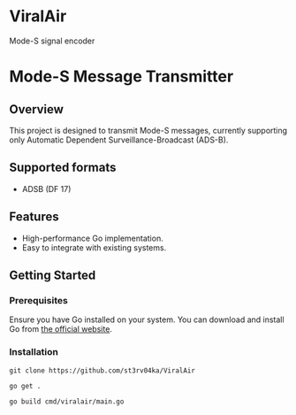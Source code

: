 # ViralAir
Mode-S signal encoder

# Mode-S Message Transmitter

## Overview

This project is designed to transmit Mode-S messages, currently supporting only Automatic Dependent Surveillance-Broadcast (ADS-B).

## Supported formats

- ADSB (DF 17)

## Features

- High-performance Go implementation.
- Easy to integrate with existing systems.

## Getting Started

### Prerequisites

Ensure you have Go installed on your system. You can download and install Go from [the official website](https://golang.org/dl/).

### Installation

```
git clone https://github.com/st3rv04ka/ViralAir
```

```
go get . 
```

```
go build cmd/viralair/main.go
```
